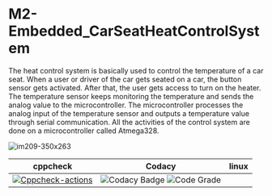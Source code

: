 # M2-Embedded_CarSeatHeatControlSystem
The heat control system is basically used to control the temperature of a car seat. When a user or driver of the car gets seated on a car, the button sensor gets activated. After that, the user gets access to turn on the heater. The temperature sensor keeps monitoring the temperature and sends the analog value to the microcontroller. The microcontroller processes the analog input of the temperature sensor and outputs a temperature value through serial communication. All the activities of the control system are done on a microcontroller called Atmega328.

![im209-350x263](https://user-images.githubusercontent.com/94216191/144197540-5a66edc4-e76a-4021-89c8-9a1d1a04adab.jpg)

| cppcheck | Codacy | linux |
|:-------:|:-------:|:------:|
|   [![Cppcheck-actions](https://github.com/deepakraj11/M2-Embedded_CarSeatHeatControlSystem/actions/workflows/c-cpp.yml/badge.svg)](https://github.com/deepakraj11/M2-Embedded_CarSeatHeatControlSystem/actions/workflows/c-cpp.yml)|![Codacy Badge](https://api.codiga.io/project/30227/score/svg) ![Code Grade](https://api.codiga.io/project/30227/status/svg) |
